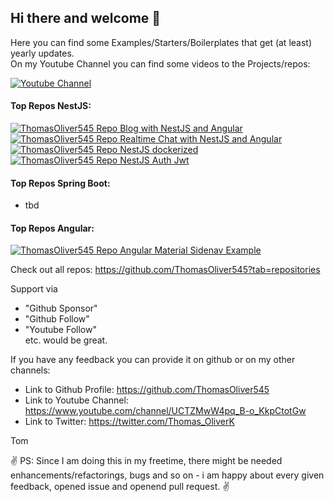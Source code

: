 ## Hi there and welcome 👋

Here you can find some Examples/Starters/Boilerplates that get (at least) yearly updates.  
On my Youtube Channel you can find some videos to the Projects/repos:  
  
<a href="https://www.youtube.com/channel/UCTZMwW4pq_B-o_KkpCtotGw">
    <img 
         alt="Youtube Channel" 
         title="Link to Youtube Channel"
         align="center"   
         src="https://custom-icon-badges.herokuapp.com/youtube/channel/subscribers/UCTZMwW4pq_B-o_KkpCtotGw?color=%23E05D44&label=Visit%20Youtube%20Channel&logo=video&logoColor=white&style=for-the-badge&labelColor=CE4630"
     />
  </a> 

  
<!-- Here you can read about the concept for the starters:  -->

#### Top Repos NestJS:
<!-- Blog-with-NestJS-and-Angular  -->
<a href="https://github.com/ThomasOliver545/Blog-with-NestJS-and-Angular">
  <img 
      align="center"
      src="https://github-readme-stats.vercel.app/api/pin/?username=ThomasOliver545&repo=Blog-with-NestJS-and-Angular&theme=dracula" alt="ThomasOliver545 Repo Blog with NestJS and Angular">
</a>

<!-- https://github.com/ThomasOliver545/real-time-chat-nestjs-angular  -->
<a href="https://github.com/ThomasOliver545/real-time-chat-nestjs-angular">
  <img 
      align="center"
      src="https://github-readme-stats.vercel.app/api/pin/?username=ThomasOliver545&repo=real-time-chat-nestjs-angular&theme=dracula" alt="ThomasOliver545 Repo Realtime Chat with NestJS and Angular">
</a>

<!-- https://github.com/ThomasOliver545/nestjs-dockerized  -->
<a href="https://github.com/ThomasOliver545/nestjs-dockerized">
  <img 
      align="center"
      src="https://github-readme-stats.vercel.app/api/pin/?username=ThomasOliver545&repo=nestjs-dockerized&theme=dracula" alt="ThomasOliver545 Repo NestJS dockerized">
</a>
 
<!--  https://github.com/ThomasOliver545/nestjs-auth-jwt   -->
<a href="https://github.com/ThomasOliver545/nestjs-auth-jwt">
  <img 
      align="center"
      src="https://github-readme-stats.vercel.app/api/pin/?username=ThomasOliver545&repo=nestjs-auth-jwt&theme=dracula" alt="ThomasOliver545 Repo NestJS Auth Jwt">
</a>

#### Top Repos Spring Boot:    
  - tbd
  
#### Top Repos Angular:      
<!-- https://github.com/ThomasOliver545/angular-material-sidenav-expandable  -->
<a href="https://github.com/ThomasOliver545/angular-material-sidenav-expandable">
  <img 
      align="center"
      src="https://github-readme-stats.vercel.app/api/pin/?username=ThomasOliver545&repo=angular-material-sidenav-expandable&theme=dracula" alt="ThomasOliver545 Repo Angular Material Sidenav Example">
</a>
  
  
Check out all repos: https://github.com/ThomasOliver545?tab=repositories  

Support via 
  - "Github Sponsor"
  - "Github Follow"
  - "Youtube Follow"   
etc. would be great.

If you have any feedback you can provide it on github or on my other channels:  
  - Link to Github Profile: https://github.com/ThomasOliver545  
  - Link to Youtube Channel: https://www.youtube.com/channel/UCTZMwW4pq_B-o_KkpCtotGw  
  - Link to Twitter: https://twitter.com/Thomas_OliverK  
  
Tom

:v: PS: Since I am doing this in my freetime, there might be needed enhancements/refactorings, bugs and so on -  i am happy about every given feedback, opened issue and openend pull request. :v:

